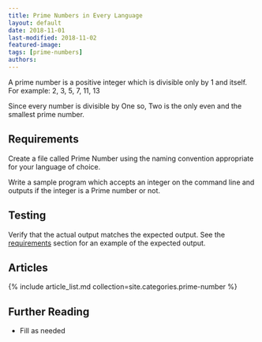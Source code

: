 ```yaml
---
title: Prime Numbers in Every Language
layout: default
date: 2018-11-01
last-modified: 2018-11-02
featured-image:
tags: [prime-numbers]
authors:
---
```


A prime number is a positive integer which is divisible only by 1 and itself.
For example: 2, 3, 5, 7, 11, 13

Since every number is divisible by One so, Two is the only even and the
smallest prime number.


## Requirements

Create a file called Prime Number using the naming
convention appropriate for your language of choice.

Write a sample program which accepts an integer on the command line
and outputs if the integer is a Prime number or not.

## Testing

Verify that the actual output matches the expected output. See the
[requirements][1] section for an example of the expected output.

## Articles

{% include article_list.md collection=site.categories.prime-number %}

## Further Reading

- Fill as needed

[1]: #requirements
